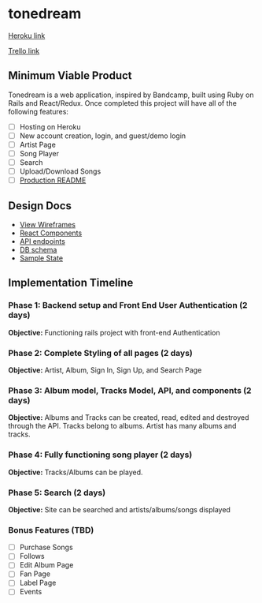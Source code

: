 # tonedream

[Heroku link][heroku]

[Trello link][trello]

[heroku]: http://www.herokuapp.com
[trello]: https://trello.com/b/2NLKQYRR/full-stack-project

## Minimum Viable Product

Tonedream is a web application, inspired by Bandcamp, built using Ruby on Rails
and React/Redux.  Once completed this project will have all of the following
features:

- [ ] Hosting on Heroku
- [ ] New account creation, login, and guest/demo login
- [ ] Artist Page
- [ ] Song Player
- [ ] Search
- [ ] Upload/Download Songs
- [ ] [Production README](docs/readme.md)

## Design Docs
* [View Wireframes][wireframes]
* [React Components][components]
* [API endpoints][api-endpoints]
* [DB schema][schema]
* [Sample State][sample-state]

[wireframes]: docs/wireframes
[components]: docs/component-hierarchy.md
[sample-state]: docs/sample-state.md
[api-endpoints]: docs/api-endpoints.md
[schema]: docs/schema.md

## Implementation Timeline

### Phase 1: Backend setup and Front End User Authentication (2 days)

**Objective:** Functioning rails project with front-end Authentication

### Phase 2: Complete Styling of all pages (2 days)

**Objective:** Artist, Album, Sign In, Sign Up, and Search Page

### Phase 3: Album model, Tracks Model, API, and components (2 days)

**Objective:** Albums and Tracks can be created, read, edited and destroyed through
the API. Tracks belong to albums. Artist has many albums and tracks.

### Phase 4: Fully functioning song player (2 days)

**Objective:** Tracks/Albums can be played.

### Phase 5: Search (2 days)

**Objective:** Site can be searched and artists/albums/songs displayed

### Bonus Features (TBD)
- [ ] Purchase Songs
- [ ] Follows
- [ ] Edit Album Page
- [ ] Fan Page
- [ ] Label Page
- [ ] Events
